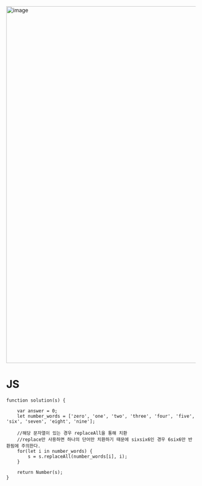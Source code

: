 <img width="947" alt="image" src="https://github.com/boboram/TIL/assets/14108487/276b83db-e0c2-45c9-bd1e-60697fd22483">


# JS
```
function solution(s) {    
    
    var answer = 0;
    let number_words = ['zero', 'one', 'two', 'three', 'four', 'five', 'six', 'seven', 'eight', 'nine'];
    
    //해당 문자열이 있는 경우 replaceAll을 통해 치환
    //replace만 사용하면 하나의 단어만 치환하기 때문에 sixsix6인 경우 6six6만 반환됨에 주의한다. 
    for(let i in number_words) {
        s = s.replaceAll(number_words[i], i);
    }

    return Number(s);
}
```
